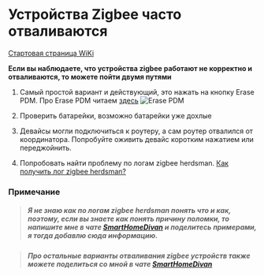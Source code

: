 # Устройства Zigbee часто отваливаются

[Стартовая страница WiKi](https://github.com/DivanX10/wiki#readme)

**Если вы наблюдаете, что устройства zigbee работают не корректно и отваливаются, то можете пойти двумя путями**

1. Самый простой вариант и действующий, это нажать на кнопку Erase PDM. Про Erase PDM читаем [здесь](https://github.com/DivanX10/Openwrt-scripts-for-gateway-zhwg11lm/wiki/Если-сбросил-шлюз-к-заводским-настройкам,-нужно-ли-делать-Erase-PDM%3F)
![Erase PDM](https://user-images.githubusercontent.com/64090632/143302697-ca73e53f-b40e-4ea8-ab31-5051442d1c8a.jpg)


1. Проверить батарейки, возможно батарейки уже дохлые

1. Девайсы могли подключиться к роутеру, а сам роутер отвалился от координатора. Попробуйте оживить девайс коротким нажатием или переджойнить.

1. Попробовать найти проблему по логам zigbee herdsman. [Как получить лог zigbee herdsman?](https://github.com/DivanX10/Openwrt-scripts-for-gateway-zhwg11lm/wiki/Ведение-журнала-отладки-Zigbee-herdsman.-Как-получить-лог-zigbee-herdsman%3F)


### Примечание
> ##### Я не знаю как по логам zigbee herdsman понять что и как, поэтому, если вы знаете как понять причину поломки, то напишите мне в чате [SmartHomeDivan](https://t.me/smart_home_divan) и поделитесь примерами, я тогда добавлю сюда информацию.

> ##### Про остальные варианты отваливания zigbee устройств также можете поделиться со мной в чате [SmartHomeDivan](https://t.me/smart_home_divan)
